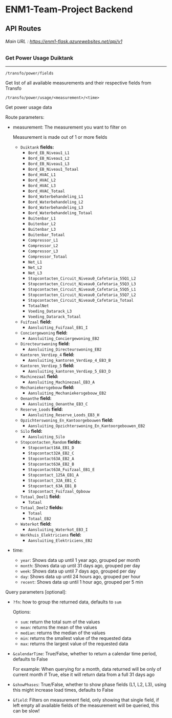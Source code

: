 # ENM1-Team-Project Backend

## API Routes

###### Main URL : https://enm1-flask.azurewebsites.net/api/v1

### Get Power Usage Duiktank

---

`/transfo/power/fields`

Get list of all available measurements and their respective fields from Transfo

`/transfo/power/usage/<measurement>/<time>`

Get power usage data

Route parameters:

- measurement: The measurement you want to filter on

    Measurement is made out of 1 or more fields

    - `Duiktank`
      **fields:** 
      - `Bord_EB_Niveau1_L1`
      - `Bord_EB_Niveau1_L2`
      - `Bord_EB_Niveau1_L3`
      - `Bord_EB_Niveau1_Totaal`
      - `Bord_HVAC_L1`
      - `Bord_HVAC_L2`
      - `Bord_HVAC_L3`
      - `Bord_HVAC_Totaal`
      - `Bord_Waterbehandeling_L1`
      - `Bord_Waterbehandeling_L2`
      - `Bord_Waterbehandeling_L3`
      - `Bord_Waterbehandeling_Totaal`
      - `Buitenbar_L1`
      - `Buitenbar_L2`
      - `Buitenbar_L3`
      - `Buitenbar_Totaal`
      - `Compressor_L1`
      - `Compressor_L2`
      - `Compressor_L3`
      - `Compressor_Totaal`
      - `Net_L1`
      - `Net_L2`
      - `Net_L3`
      - `Stopcontacten_Circuit_Niveau0_Cafetaria_55Q1_L2`
      - `Stopcontacten_Circuit_Niveau0_Cafetaria_55Q3_L3`
      - `Stopcontacten_Circuit_Niveau0_Cafetaria_55Q5_L1`
      - `Stopcontacten_Circuit_Niveau0_Cafetaria_55Q7_L2`
      - `Stopcontacten_Circuit_Niveau0_Cafetaria_Totaal`
      - `TotaalNet`
      - `Voeding_Datarack_L3`
      - `Voeding_Datarack_Totaal`
    - `Fuifzaal`
    **field:** 
      - `Aansluiting_Fuifzaal_EB1_I`
    - `Conciergewoning`
    **field:**
      - `Aansluiting_Conciergewoning_EB2`
    - `Directeurswoning`
    **field:**
      - `Aansluiting_Directeurswoning_EB2`
    - `Kantoren_Verdiep_4`
    **field:**
      - `Aansluiting_kantoren_Verdiep_4_EB3_B`
    - `Kantoren_Verdiep_5`
    **field:**
      - `Aansluiting_kantoren_Verdiep_5_EB3_D`
    - `Machinezaal`
    **field:**
      - `Aansluiting_Machinezaal_EB3_A`
    - `Mechaniekersgebouw`
    **field:**
      - `Aansluiting_Mechaniekersgebouw_EB2`
    - `Oenanthe`
    **field:**
      - `Aansluiting_Oenanthe_EB3_C`
    - `Reserve_Loods`
    **field:**
      - `Aansluiting_Reserve_Loods_EB3_H`
    - `Opzichterswoning_En_Kantoorgebouwen`
    **field:**
      - `Aansluiting_Opzichterswoning_En_Kantoorgebouwen_EB2`
    - `Silo`
    **field:**
      - `Aansluiting_Silo`
    - `Stopcontacten_Random`
    **fields:**
      - `Stopcontact16A_EB1_D`
      - `Stopcontact32A_EB2_C`
      - `Stopcontact63A_EB2_A`
      - `Stopcontact63A_EB2_B`
      - `Stopcontact63A_Fuifzaal_EB1_E`
      - `Stopcontact_125A_EB1_A`
      - `Stopcontact_32A_EB1_C`
      - `Stopcontact_63A_EB1_B`
      - `Stopcontact_Fuifzaal_Opbouw`
    - `Totaal_Deel1`
    **field:**
      - `Totaal`
    - `Totaal_Deel2`
    **fields:**
      - `Totaal`
      - `Totaal_EB2`
    - `Waterkot`
    **field:**
      - `Aansluiting_Waterkot_EB3_I`
    - `Werkhuis_Elektriciens`
    **field:**
      - `Aansluiting_Elektriciens_EB2`

- time:
  - `year`: Shows data up until 1 year ago, grouped per month
  - `month`: Shows data up until 31 days ago, grouped per day
  - `week`: Shows data up until 7 days ago, grouped per day
  - `day`: Shows data up until 24 hours ago, grouped per hour
  - `recent`: Shows data up until 1 hour ago, grouped per 5 min

Query parameters [optional]:

- `?fn`: how to group the returned data, defaults to `sum`

     Options:
  - `sum`: return the total sum of the values
  - `mean`: returns the mean of the values
  - `median`: returns the median of the values
  - `min`: returns the smallest value of the requested data
  - `max`: returns the largest value of the requested data

- `&calendarTime`: True/False, whether to return a calendar time period, defaults to False

   For example: When querying for a month, data returned will be only of current month if True, else it will return data from a full 31 days ago
   
- `&showPhases`: True/False, whether to show phase fields (L1, L2, L3), using this might increase load times, defaults to False
- `&field`: Filters on measurement field, only showing that single field, if left empty all available fields of the measurement will be queried, this can be slow!
